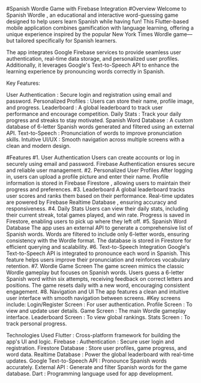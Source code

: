 #Spanish Wordle Game with Firebase Integration
#Overview
Welcome to Spanish Wordle , an educational and interactive word-guessing game designed to help users learn Spanish while having fun! This Flutter-based mobile application combines gamification with language learning, offering a unique experience inspired by the popular New York Times Wordle game—but tailored specifically for Spanish learners.

The app integrates Google Firebase services to provide seamless user authentication, real-time data storage, and personalized user profiles. Additionally, it leverages Google's Text-to-Speech API to enhance the learning experience by pronouncing words correctly in Spanish.

Key Features:

User Authentication : Secure login and registration using email and password.
Personalized Profiles : Users can store their name, profile image, and progress.
Leaderboard : A global leaderboard to track user performance and encourage competition.
Daily Stats : Track your daily progress and streaks to stay motivated.
Spanish Word Database : A custom database of 6-letter Spanish words generated and filtered using an external API.
Text-to-Speech : Pronunciation of words to improve pronunciation skills.
Intuitive UI/UX : Smooth navigation across multiple screens with a clean and modern design.

#Features
#1. User Authentication
Users can create accounts or log in securely using email and password.
Firebase Authentication ensures secure and reliable user management.
#2. Personalized User Profiles
After logging in, users can upload a profile picture and enter their name.
Profile information is stored in Firebase Firestore , allowing users to maintain their progress and preferences.
#3. Leaderboard
A global leaderboard tracks user scores and ranks them based on their performance.
Real-time updates are powered by Firebase Realtime Database , ensuring accuracy and responsiveness.
#4. Daily Stats
Users can view their daily stats, including their current streak, total games played, and win rate.
Progress is saved in Firestore, enabling users to pick up where they left off.
#5. Spanish Word Database
The app uses an external API to generate a comprehensive list of Spanish words.
Words are filtered to include only 6-letter words, ensuring consistency with the Wordle format.
The database is stored in Firestore for efficient querying and scalability.
#6. Text-to-Speech Integration
Google's Text-to-Speech API is integrated to pronounce each word in Spanish.
This feature helps users improve their pronunciation and reinforces vocabulary retention.
#7. Wordle Game Screen
The game screen mimics the classic Wordle gameplay but focuses on Spanish words.
Users guess a 6-letter Spanish word within six attempts, receiving feedback on correct letters and positions.
The game resets daily with a new word, encouraging consistent engagement.
#8. Navigation and UI
The app features a clean and intuitive user interface with smooth navigation between screens.
#Key screens include:
Login/Register Screen : For user authentication.
Profile Screen : To view and update user details.
Game Screen : The main Wordle gameplay interface.
Leaderboard Screen : To view global rankings.
Stats Screen : To track personal progress.

Technologies Used
Flutter : Cross-platform framework for building the app's UI and logic.
Firebase :
Authentication : Secure user login and registration.
Firestore Database : Store user profiles, game progress, and word data.
Realtime Database : Power the global leaderboard with real-time updates.
Google Text-to-Speech API : Pronounce Spanish words accurately.
External API : Generate and filter Spanish words for the game database.
Dart : Programming language used for app development.
